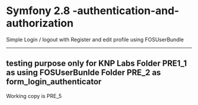 # Symfony 2.8 -authentication-and-authorization  
Simple Login / logout with Register and edit profile using  FOSUserBundle

-----------------------------------------
testing purpose only for KNP Labs
Folder PRE1_1 as using FOSUserBunlde 
Folder PRE_2 as form_login_authenticator
-------------------------------------------

Working copy is PRE_5
